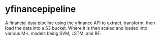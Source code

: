 # yfinancepipeline
A financial data pipeline using the yfinance API to extract, transform, then load the data into a S3 bucket. Where it is then scaled and loaded into various M-L models being SVM, LSTM, and RF.
